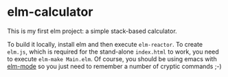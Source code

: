 # elm-calculator

This is my first elm project: a simple stack-based calculator.

To build it locally, install elm and then execute `elm-reactor`. To
create `elm.js`, which is required for the stand-alone `index.html` to
work, you need to execute `elm-make Main.elm`. Of course, you should
be using emacs with [elm-mode](https://github.com/jcollard/elm-mode)
so you just need to remember a number of cryptic commands ;-)

